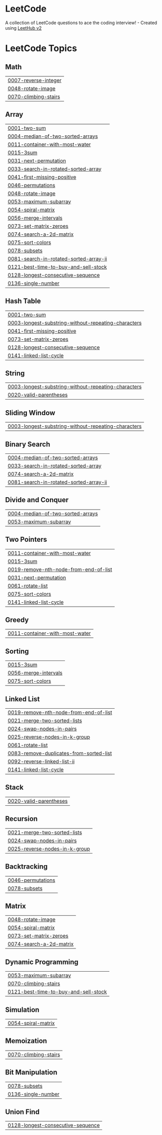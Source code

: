 # LeetCode
A collection of LeetCode questions to ace the coding interview! - Created using [LeetHub v2](https://github.com/arunbhardwaj/LeetHub-2.0)

<!---LeetCode Topics Start-->
# LeetCode Topics
## Math
|  |
| ------- |
| [0007-reverse-integer](https://github.com/SakethramVelupula/LeetCode/tree/master/0007-reverse-integer) |
| [0048-rotate-image](https://github.com/SakethramVelupula/LeetCode/tree/master/0048-rotate-image) |
| [0070-climbing-stairs](https://github.com/SakethramVelupula/LeetCode/tree/master/0070-climbing-stairs) |
## Array
|  |
| ------- |
| [0001-two-sum](https://github.com/SakethramVelupula/LeetCode/tree/master/0001-two-sum) |
| [0004-median-of-two-sorted-arrays](https://github.com/SakethramVelupula/LeetCode/tree/master/0004-median-of-two-sorted-arrays) |
| [0011-container-with-most-water](https://github.com/SakethramVelupula/LeetCode/tree/master/0011-container-with-most-water) |
| [0015-3sum](https://github.com/SakethramVelupula/LeetCode/tree/master/0015-3sum) |
| [0031-next-permutation](https://github.com/SakethramVelupula/LeetCode/tree/master/0031-next-permutation) |
| [0033-search-in-rotated-sorted-array](https://github.com/SakethramVelupula/LeetCode/tree/master/0033-search-in-rotated-sorted-array) |
| [0041-first-missing-positive](https://github.com/SakethramVelupula/LeetCode/tree/master/0041-first-missing-positive) |
| [0046-permutations](https://github.com/SakethramVelupula/LeetCode/tree/master/0046-permutations) |
| [0048-rotate-image](https://github.com/SakethramVelupula/LeetCode/tree/master/0048-rotate-image) |
| [0053-maximum-subarray](https://github.com/SakethramVelupula/LeetCode/tree/master/0053-maximum-subarray) |
| [0054-spiral-matrix](https://github.com/SakethramVelupula/LeetCode/tree/master/0054-spiral-matrix) |
| [0056-merge-intervals](https://github.com/SakethramVelupula/LeetCode/tree/master/0056-merge-intervals) |
| [0073-set-matrix-zeroes](https://github.com/SakethramVelupula/LeetCode/tree/master/0073-set-matrix-zeroes) |
| [0074-search-a-2d-matrix](https://github.com/SakethramVelupula/LeetCode/tree/master/0074-search-a-2d-matrix) |
| [0075-sort-colors](https://github.com/SakethramVelupula/LeetCode/tree/master/0075-sort-colors) |
| [0078-subsets](https://github.com/SakethramVelupula/LeetCode/tree/master/0078-subsets) |
| [0081-search-in-rotated-sorted-array-ii](https://github.com/SakethramVelupula/LeetCode/tree/master/0081-search-in-rotated-sorted-array-ii) |
| [0121-best-time-to-buy-and-sell-stock](https://github.com/SakethramVelupula/LeetCode/tree/master/0121-best-time-to-buy-and-sell-stock) |
| [0128-longest-consecutive-sequence](https://github.com/SakethramVelupula/LeetCode/tree/master/0128-longest-consecutive-sequence) |
| [0136-single-number](https://github.com/SakethramVelupula/LeetCode/tree/master/0136-single-number) |
## Hash Table
|  |
| ------- |
| [0001-two-sum](https://github.com/SakethramVelupula/LeetCode/tree/master/0001-two-sum) |
| [0003-longest-substring-without-repeating-characters](https://github.com/SakethramVelupula/LeetCode/tree/master/0003-longest-substring-without-repeating-characters) |
| [0041-first-missing-positive](https://github.com/SakethramVelupula/LeetCode/tree/master/0041-first-missing-positive) |
| [0073-set-matrix-zeroes](https://github.com/SakethramVelupula/LeetCode/tree/master/0073-set-matrix-zeroes) |
| [0128-longest-consecutive-sequence](https://github.com/SakethramVelupula/LeetCode/tree/master/0128-longest-consecutive-sequence) |
| [0141-linked-list-cycle](https://github.com/SakethramVelupula/LeetCode/tree/master/0141-linked-list-cycle) |
## String
|  |
| ------- |
| [0003-longest-substring-without-repeating-characters](https://github.com/SakethramVelupula/LeetCode/tree/master/0003-longest-substring-without-repeating-characters) |
| [0020-valid-parentheses](https://github.com/SakethramVelupula/LeetCode/tree/master/0020-valid-parentheses) |
## Sliding Window
|  |
| ------- |
| [0003-longest-substring-without-repeating-characters](https://github.com/SakethramVelupula/LeetCode/tree/master/0003-longest-substring-without-repeating-characters) |
## Binary Search
|  |
| ------- |
| [0004-median-of-two-sorted-arrays](https://github.com/SakethramVelupula/LeetCode/tree/master/0004-median-of-two-sorted-arrays) |
| [0033-search-in-rotated-sorted-array](https://github.com/SakethramVelupula/LeetCode/tree/master/0033-search-in-rotated-sorted-array) |
| [0074-search-a-2d-matrix](https://github.com/SakethramVelupula/LeetCode/tree/master/0074-search-a-2d-matrix) |
| [0081-search-in-rotated-sorted-array-ii](https://github.com/SakethramVelupula/LeetCode/tree/master/0081-search-in-rotated-sorted-array-ii) |
## Divide and Conquer
|  |
| ------- |
| [0004-median-of-two-sorted-arrays](https://github.com/SakethramVelupula/LeetCode/tree/master/0004-median-of-two-sorted-arrays) |
| [0053-maximum-subarray](https://github.com/SakethramVelupula/LeetCode/tree/master/0053-maximum-subarray) |
## Two Pointers
|  |
| ------- |
| [0011-container-with-most-water](https://github.com/SakethramVelupula/LeetCode/tree/master/0011-container-with-most-water) |
| [0015-3sum](https://github.com/SakethramVelupula/LeetCode/tree/master/0015-3sum) |
| [0019-remove-nth-node-from-end-of-list](https://github.com/SakethramVelupula/LeetCode/tree/master/0019-remove-nth-node-from-end-of-list) |
| [0031-next-permutation](https://github.com/SakethramVelupula/LeetCode/tree/master/0031-next-permutation) |
| [0061-rotate-list](https://github.com/SakethramVelupula/LeetCode/tree/master/0061-rotate-list) |
| [0075-sort-colors](https://github.com/SakethramVelupula/LeetCode/tree/master/0075-sort-colors) |
| [0141-linked-list-cycle](https://github.com/SakethramVelupula/LeetCode/tree/master/0141-linked-list-cycle) |
## Greedy
|  |
| ------- |
| [0011-container-with-most-water](https://github.com/SakethramVelupula/LeetCode/tree/master/0011-container-with-most-water) |
## Sorting
|  |
| ------- |
| [0015-3sum](https://github.com/SakethramVelupula/LeetCode/tree/master/0015-3sum) |
| [0056-merge-intervals](https://github.com/SakethramVelupula/LeetCode/tree/master/0056-merge-intervals) |
| [0075-sort-colors](https://github.com/SakethramVelupula/LeetCode/tree/master/0075-sort-colors) |
## Linked List
|  |
| ------- |
| [0019-remove-nth-node-from-end-of-list](https://github.com/SakethramVelupula/LeetCode/tree/master/0019-remove-nth-node-from-end-of-list) |
| [0021-merge-two-sorted-lists](https://github.com/SakethramVelupula/LeetCode/tree/master/0021-merge-two-sorted-lists) |
| [0024-swap-nodes-in-pairs](https://github.com/SakethramVelupula/LeetCode/tree/master/0024-swap-nodes-in-pairs) |
| [0025-reverse-nodes-in-k-group](https://github.com/SakethramVelupula/LeetCode/tree/master/0025-reverse-nodes-in-k-group) |
| [0061-rotate-list](https://github.com/SakethramVelupula/LeetCode/tree/master/0061-rotate-list) |
| [0083-remove-duplicates-from-sorted-list](https://github.com/SakethramVelupula/LeetCode/tree/master/0083-remove-duplicates-from-sorted-list) |
| [0092-reverse-linked-list-ii](https://github.com/SakethramVelupula/LeetCode/tree/master/0092-reverse-linked-list-ii) |
| [0141-linked-list-cycle](https://github.com/SakethramVelupula/LeetCode/tree/master/0141-linked-list-cycle) |
## Stack
|  |
| ------- |
| [0020-valid-parentheses](https://github.com/SakethramVelupula/LeetCode/tree/master/0020-valid-parentheses) |
## Recursion
|  |
| ------- |
| [0021-merge-two-sorted-lists](https://github.com/SakethramVelupula/LeetCode/tree/master/0021-merge-two-sorted-lists) |
| [0024-swap-nodes-in-pairs](https://github.com/SakethramVelupula/LeetCode/tree/master/0024-swap-nodes-in-pairs) |
| [0025-reverse-nodes-in-k-group](https://github.com/SakethramVelupula/LeetCode/tree/master/0025-reverse-nodes-in-k-group) |
## Backtracking
|  |
| ------- |
| [0046-permutations](https://github.com/SakethramVelupula/LeetCode/tree/master/0046-permutations) |
| [0078-subsets](https://github.com/SakethramVelupula/LeetCode/tree/master/0078-subsets) |
## Matrix
|  |
| ------- |
| [0048-rotate-image](https://github.com/SakethramVelupula/LeetCode/tree/master/0048-rotate-image) |
| [0054-spiral-matrix](https://github.com/SakethramVelupula/LeetCode/tree/master/0054-spiral-matrix) |
| [0073-set-matrix-zeroes](https://github.com/SakethramVelupula/LeetCode/tree/master/0073-set-matrix-zeroes) |
| [0074-search-a-2d-matrix](https://github.com/SakethramVelupula/LeetCode/tree/master/0074-search-a-2d-matrix) |
## Dynamic Programming
|  |
| ------- |
| [0053-maximum-subarray](https://github.com/SakethramVelupula/LeetCode/tree/master/0053-maximum-subarray) |
| [0070-climbing-stairs](https://github.com/SakethramVelupula/LeetCode/tree/master/0070-climbing-stairs) |
| [0121-best-time-to-buy-and-sell-stock](https://github.com/SakethramVelupula/LeetCode/tree/master/0121-best-time-to-buy-and-sell-stock) |
## Simulation
|  |
| ------- |
| [0054-spiral-matrix](https://github.com/SakethramVelupula/LeetCode/tree/master/0054-spiral-matrix) |
## Memoization
|  |
| ------- |
| [0070-climbing-stairs](https://github.com/SakethramVelupula/LeetCode/tree/master/0070-climbing-stairs) |
## Bit Manipulation
|  |
| ------- |
| [0078-subsets](https://github.com/SakethramVelupula/LeetCode/tree/master/0078-subsets) |
| [0136-single-number](https://github.com/SakethramVelupula/LeetCode/tree/master/0136-single-number) |
## Union Find
|  |
| ------- |
| [0128-longest-consecutive-sequence](https://github.com/SakethramVelupula/LeetCode/tree/master/0128-longest-consecutive-sequence) |
<!---LeetCode Topics End-->